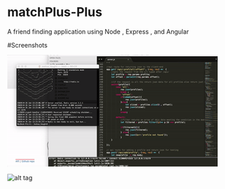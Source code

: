 # matchPlus-Plus
A friend finding application using Node , Express , and Angular 

#Screenshots 

![alt tag](https://raw.githubusercontent.com/010josh010/matchPlus-Plus/master/public/matchplusplus.gif)

![alt tag](https://raw.githubusercontent.com/010josh010/matchPlus-Plus/master/public/matchplusplus2.gif)
